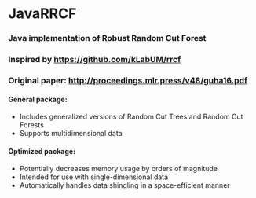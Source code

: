 # JavaRRCF
### Java implementation of Robust Random Cut Forest
### Inspired by https://github.com/kLabUM/rrcf
### Original paper: http://proceedings.mlr.press/v48/guha16.pdf

#### General package:
* Includes generalized versions of Random Cut Trees and Random Cut Forests
* Supports multidimensional data

#### Optimized package:
* Potentially decreases memory usage by orders of magnitude
* Intended for use with single-dimensional data
* Automatically handles data shingling in a space-efficient manner